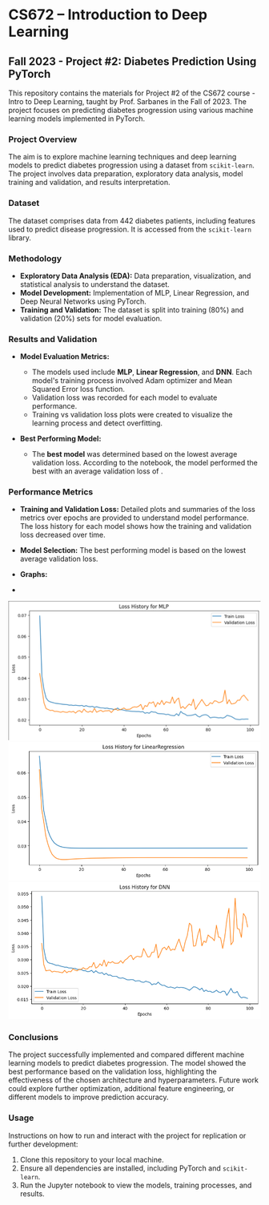 # CS672 – Introduction to Deep Learning
## Fall 2023 - Project #2: Diabetes Prediction Using PyTorch

This repository contains the materials for Project #2 of the CS672 course - Intro to Deep Learning, taught by Prof. Sarbanes in the Fall of 2023. The project focuses on predicting diabetes progression using various machine learning models implemented in PyTorch.

### Project Overview

The aim is to explore machine learning techniques and deep learning models to predict diabetes progression using a dataset from `scikit-learn`. The project involves data preparation, exploratory data analysis, model training and validation, and results interpretation.

### Dataset

The dataset comprises data from 442 diabetes patients, including features used to predict disease progression. It is accessed from the `scikit-learn` library.

### Methodology

- **Exploratory Data Analysis (EDA):** Data preparation, visualization, and statistical analysis to understand the dataset.
- **Model Development:** Implementation of MLP, Linear Regression, and Deep Neural Networks using PyTorch.
- **Training and Validation:** The dataset is split into training (80%) and validation (20%) sets for model evaluation.

### Results and Validation

- **Model Evaluation Metrics:**
    - The models used include **MLP**, **Linear Regression**, and **DNN**. Each model's training process involved Adam optimizer and Mean Squared Error loss function.
    - Validation loss was recorded for each model to evaluate performance.
    - Training vs validation loss plots were created to visualize the learning process and detect overfitting.

- **Best Performing Model:**
    - The **best model** was determined based on the lowest average validation loss. According to the notebook, the **<Linear Regression>** model performed the best with an average validation loss of **<value>**.

### Performance Metrics

- **Training and Validation Loss:** Detailed plots and summaries of the loss metrics over epochs are provided to understand model performance. The loss history for each model shows how the training and validation loss decreased over time.
- **Model Selection:** The best performing model is **<Linear Regression>** based on the lowest average validation loss.

- **Graphs:**
- 
![img.png](img.png)
![img_1.png](img_1.png)
![img_2.png](img_2.png)



### Conclusions

The project successfully implemented and compared different machine learning models to predict diabetes progression. The **<Linear Regression>** model showed the best performance based on the validation loss, highlighting the effectiveness of the chosen architecture and hyperparameters. Future work could explore further optimization, additional feature engineering, or different models to improve prediction accuracy.

### Usage

Instructions on how to run and interact with the project for replication or further development:

1. Clone this repository to your local machine.
2. Ensure all dependencies are installed, including PyTorch and `scikit-learn`.
3. Run the Jupyter notebook to view the models, training processes, and results.
